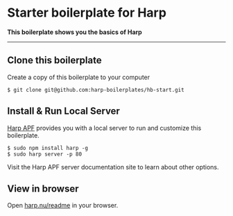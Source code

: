 # Starter boilerplate for Harp

__This boilerplate shows you the basics of Harp__

---

## Clone this boilerplate

Create a copy of this boilerplate to your computer

```
$ git clone git@github.com:harp-boilerplates/hb-start.git
```

## Install & Run Local Server

[Harp APF](http://github.com/sintaxi/harp) provides you with a local server to run and customize this boilerplate.

```
$ sudo npm install harp -g
$ sudo harp server -p 80
```

Visit the Harp APF server documentation site to learn about other options.

## View in browser

Open [harp.nu/readme](http://harp.nu/readme) in your browser.